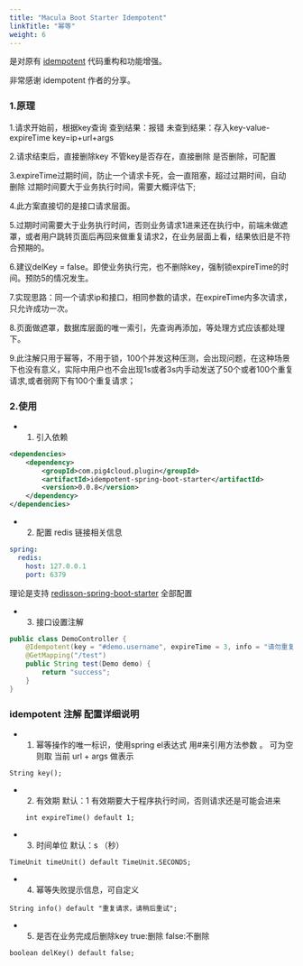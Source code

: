 ```yaml
---
title: "Macula Boot Starter Idempotent"
linkTitle: "幂等"
weight: 6
---
```


是对原有 [idempotent](https://github.com/it4alla/idempotent) 代码重构和功能增强。

非常感谢 idempotent 作者的分享。

### 1.原理

1.请求开始前，根据key查询
查到结果：报错
未查到结果：存入key-value-expireTime
key=ip+url+args

2.请求结束后，直接删除key
不管key是否存在，直接删除
是否删除，可配置

3.expireTime过期时间，防止一个请求卡死，会一直阻塞，超过过期时间，自动删除
过期时间要大于业务执行时间，需要大概评估下;

4.此方案直接切的是接口请求层面。

5.过期时间需要大于业务执行时间，否则业务请求1进来还在执行中，前端未做遮罩，或者用户跳转页面后再回来做重复请求2，在业务层面上看，结果依旧是不符合预期的。

6.建议delKey = false。即使业务执行完，也不删除key，强制锁expireTime的时间。预防5的情况发生。

7.实现思路：同一个请求ip和接口，相同参数的请求，在expireTime内多次请求，只允许成功一次。

8.页面做遮罩，数据库层面的唯一索引，先查询再添加，等处理方式应该都处理下。

9.此注解只用于幂等，不用于锁，100个并发这种压测，会出现问题，在这种场景下也没有意义，实际中用户也不会出现1s或者3s内手动发送了50个或者100个重复请求,或者弱网下有100个重复请求；

### 2.使用

-
    1. 引入依赖

```xml
<dependencies>
    <dependency>
        <groupId>com.pig4cloud.plugin</groupId>
        <artifactId>idempotent-spring-boot-starter</artifactId>
        <version>0.0.8</version>
    </dependency>
</dependencies>
```

-
    2. 配置 redis 链接相关信息

```yaml
spring:
  redis:
    host: 127.0.0.1
    port: 6379
```

理论是支持 [redisson-spring-boot-starter](https://github.com/redisson/redisson/tree/master/redisson-spring-boot-starter)
全部配置

-
    3. 接口设置注解

```java
public class DemoController {
    @Idempotent(key = "#demo.username", expireTime = 3, info = "请勿重复查询")
    @GetMapping("/test")
    public String test(Demo demo) {
        return "success";
    }
}
```

### idempotent 注解 配置详细说明

-
    1. 幂等操作的唯一标识，使用spring el表达式 用#来引用方法参数 。 可为空则取 当前 url + args 做表示

```
String key();
```

-
    2. 有效期 默认：1 有效期要大于程序执行时间，否则请求还是可能会进来

```
	int expireTime() default 1;
```

-
    3. 时间单位 默认：s （秒）

```
TimeUnit timeUnit() default TimeUnit.SECONDS;
```

-
    4. 幂等失败提示信息，可自定义

```
String info() default "重复请求，请稍后重试";
```

-
    5. 是否在业务完成后删除key true:删除 false:不删除

```
boolean delKey() default false;
```
